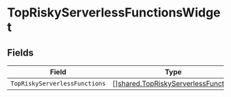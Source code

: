 # TopRiskyServerlessFunctionsWidget


## Fields

| Field                                                                                           | Type                                                                                            | Required                                                                                        | Description                                                                                     |
| ----------------------------------------------------------------------------------------------- | ----------------------------------------------------------------------------------------------- | ----------------------------------------------------------------------------------------------- | ----------------------------------------------------------------------------------------------- |
| `TopRiskyServerlessFunctions`                                                                   | [][shared.TopRiskyServerlessFunction](../../../pkg/models/shared/topriskyserverlessfunction.md) | :heavy_minus_sign:                                                                              | N/A                                                                                             |